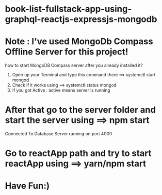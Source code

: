 # book-list-fullstack-app-using-graphql-reactjs-expressjs-mongodb

# Note : I've used MongoDb Compass Offline Server for this project!
how to start MongoDB Compass server after you already installed it? 
1. Open up your Terminal and type this command there ==> systemctl start mongod
2. Check if it works using ==> systemctl status mongod
3. If you got Active : active means server is running 

# After that go to the server folder and start the server using ==> npm start 
Connected To Database
Server running on port 4000

# Go to reactApp path and try to start reactApp using ==> yarn/npm start
 
# Have Fun:)

